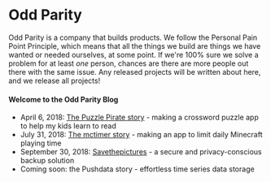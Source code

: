# Odd Parity

Odd Parity is a company that builds products. We follow the Personal Pain Point Principle, which means that all the things we build are things we have wanted or needed ourselves, at some point. If we're 100% sure we solve a problem for at least *one* person, chances are there are more people out there with the same issue. Any released projects will be written about here, and we release all projects!

#### Welcome to the Odd Parity Blog

* April 6, 2018: [The Puzzle Pirate story](articles/1.md) - making a crossword puzzle app to help my kids learn to read
* July 31, 2018: [The mctimer story](articles/2.md) - making an app to limit daily Minecraft playing time
* September 30, 2018: [Savethepictures](articles/3.md) - a secure and privacy-conscious backup solution
* Coming soon: the Pushdata story - effortless time series data storage
